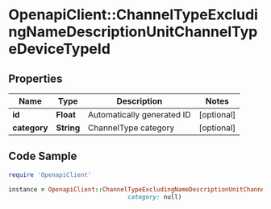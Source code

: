 # OpenapiClient::ChannelTypeExcludingNameDescriptionUnitChannelTypeDeviceTypeId

## Properties

Name | Type | Description | Notes
------------ | ------------- | ------------- | -------------
**id** | **Float** | Automatically generated ID | [optional] 
**category** | **String** | ChannelType category | [optional] 

## Code Sample

```ruby
require 'OpenapiClient'

instance = OpenapiClient::ChannelTypeExcludingNameDescriptionUnitChannelTypeDeviceTypeId.new(id: null,
                                 category: null)
```


